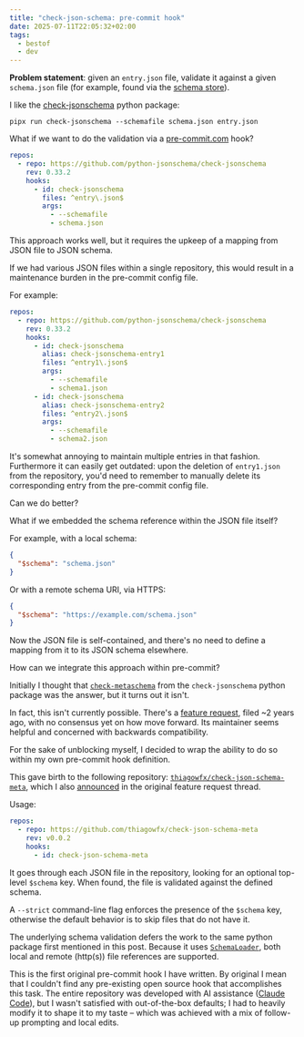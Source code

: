 ```yaml
---
title: "check-json-schema: pre-commit hook"
date: 2025-07-11T22:05:32+02:00
tags:
  - bestof
  - dev
---
```


**Problem statement**: given an `entry.json` file, validate it against a given
`schema.json` file (for example, found via the [schema
store](https://www.schemastore.org/)).

I like the
[check-jsonschema](https://github.com/python-jsonschema/check-jsonschema) python
package:

```shell
pipx run check-jsonschema --schemafile schema.json entry.json
```

What if we want to do the validation via a
[pre-commit.com](https://pre-commit.com) hook?

```yaml
repos:
  - repo: https://github.com/python-jsonschema/check-jsonschema
    rev: 0.33.2
    hooks:
      - id: check-jsonschema
        files: ^entry\.json$
        args:
          - --schemafile
          - schema.json
```

This approach works well, but it requires the upkeep of a mapping from JSON file
to JSON schema.

If we had various JSON files within a single repository, this would result in a
maintenance burden in the pre-commit config file.

For example:

```yaml
repos:
  - repo: https://github.com/python-jsonschema/check-jsonschema
    rev: 0.33.2
    hooks:
      - id: check-jsonschema
        alias: check-jsonschema-entry1
        files: ^entry1\.json$
        args:
          - --schemafile
          - schema1.json
      - id: check-jsonschema
        alias: check-jsonschema-entry2
        files: ^entry2\.json$
        args:
          - --schemafile
          - schema2.json
```

It's somewhat annoying to maintain multiple entries in that fashion. Furthermore
it can easily get outdated: upon the deletion of `entry1.json` from the
repository, you'd need to remember to manually delete its corresponding entry
from the pre-commit config file.

Can we do better?

What if we embedded the schema reference within the JSON file itself?

For example, with a local schema:

```json
{
  "$schema": "schema.json"
}
```

Or with a remote schema URI, via HTTPS:

```json
{
  "$schema": "https://example.com/schema.json"
}
```

Now the JSON file is self-contained, and there's no need to define a mapping
from it to its JSON schema elsewhere.

How can we integrate this approach within pre-commit?

Initially I thought that
[`check-metaschema`](https://github.com/python-jsonschema/check-jsonschema/blob/8900e07e2002c4b073e1dca7969ce81a19fcb142/.pre-commit-hooks.yaml#L10C7-L10C23)
from the `check-jsonschema` python package was the answer, but it turns out it
isn't.

In fact, this isn't currently possible. There's a [feature
request](https://github.com/python-jsonschema/check-jsonschema/issues/310),
filed ~2 years ago, with no consensus yet on how move forward. Its maintainer
seems helpful and concerned with backwards compatibility.

For the sake of unblocking myself, I decided to wrap the ability to do so within
my own pre-commit hook definition.

This gave birth to the following repository:
[`thiagowfx/check-json-schema-meta`](https://github.com/thiagowfx/check-json-schema-meta), which I also [announced](https://github.com/python-jsonschema/check-jsonschema/issues/310#issuecomment-3062174357) in the original feature request thread.

Usage:

```yaml
repos:
  - repo: https://github.com/thiagowfx/check-json-schema-meta
    rev: v0.0.2
    hooks:
      - id: check-json-schema-meta
```

It goes through each JSON file in the repository, looking for an optional
top-level `$schema` key. When found, the file is validated against the defined
schema.

A `--strict` command-line flag enforces the presence of the `$schema` key,
otherwise the default behavior is to skip files that do not have it.

The underlying schema validation defers the work to the same python package
first mentioned in this post. Because it uses
[`SchemaLoader`](https://github.com/python-jsonschema/check-jsonschema/blob/8900e07e2002c4b073e1dca7969ce81a19fcb142/src/check_jsonschema/schema_loader/main.py#L74),
both local and remote (http(s)) file references are supported.

This is the first original pre-commit hook I have written. By original I mean
that I couldn't find any pre-existing open source hook that accomplishes this
task. The entire repository was developed with AI assistance ([Claude
Code](https://www.anthropic.com/claude-code)), but I wasn't satisfied with
out-of-the-box defaults; I had to heavily modify it to shape it to my taste –
which was achieved with a mix of follow-up prompting and local edits.
